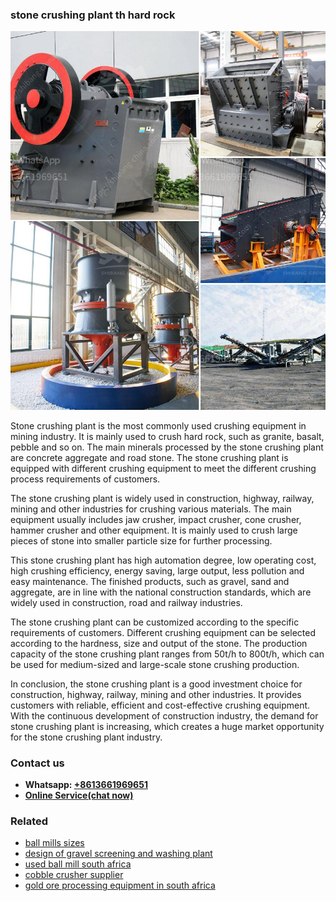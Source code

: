 <h3>stone crushing plant th hard rock</h3><img src='1706754283.jpg' alt=''><p>Stone crushing plant is the most commonly used crushing equipment in mining industry. It is mainly used to crush hard rock, such as granite, basalt, pebble and so on. The main minerals processed by the stone crushing plant are concrete aggregate and road stone. The stone crushing plant is equipped with different crushing equipment to meet the different crushing process requirements of customers.</p><p>The stone crushing plant is widely used in construction, highway, railway, mining and other industries for crushing various materials. The main equipment usually includes jaw crusher, impact crusher, cone crusher, hammer crusher and other equipment. It is mainly used to crush large pieces of stone into smaller particle size for further processing.</p><p>This stone crushing plant has high automation degree, low operating cost, high crushing efficiency, energy saving, large output, less pollution and easy maintenance. The finished products, such as gravel, sand and aggregate, are in line with the national construction standards, which are widely used in construction, road and railway industries.</p><p>The stone crushing plant can be customized according to the specific requirements of customers. Different crushing equipment can be selected according to the hardness, size and output of the stone. The production capacity of the stone crushing plant ranges from 50t/h to 800t/h, which can be used for medium-sized and large-scale stone crushing production.</p><p>In conclusion, the stone crushing plant is a good investment choice for construction, highway, railway, mining and other industries. It provides customers with reliable, efficient and cost-effective crushing equipment. With the continuous development of construction industry, the demand for stone crushing plant is increasing, which creates a huge market opportunity for the stone crushing plant industry.</p><h3>Contact us</h3><ul><li><strong>Whatsapp:&nbsp;<a href="https://wa.me/8613661969651">+8613661969651</a></strong></li><li><a href="https://swt.shibang-china.com/?git&amp;zhl&amp;stone crushing plant th hard rock"><strong>Online Service(chat now)</strong></a></li></ul><h3>Related</h3><ul><li><a href='ball mills sizes.md'>ball mills sizes</a></li><li><a href='design of gravel screening and washing plant.md'>design of gravel screening and washing plant</a></li><li><a href='used ball mill south africa.md'>used ball mill south africa</a></li><li><a href='cobble crusher supplier.md'>cobble crusher supplier</a></li><li><a href='gold ore processing equipment in south africa.md'>gold ore processing equipment in south africa</a></li></ul>